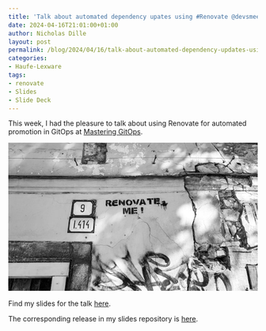 ```yaml
---
title: 'Talk about automated dependency upates using #Renovate @devsmeetup'
date: 2024-04-16T21:01:00+01:00
author: Nicholas Dille
layout: post
permalink: /blog/2024/04/16/talk-about-automated-dependency-updates-using-renovate/
categories:
- Haufe-Lexware
tags:
- renovate
- Slides
- Slide Deck
---
```

This week, I had the pleasure to talk about using Renovate for automated promotion in GitOps at [Mastering GitOps](https://www.mastering-gitops.de).

<img src="/media/2022/08/mark-de-jong-FQmwJSK0vB8-unsplash.jpg" style="object-fit: cover; object-position: center 60%; width: 100%; height: 300px;" />

<!--more-->

Find my slides for the talk [here](https://dille.name/slides/2024-04-16/).

The corresponding release in my slides repository is [here](https://github.com/nicholasdille/container-slides/releases/tag/20240416.0).